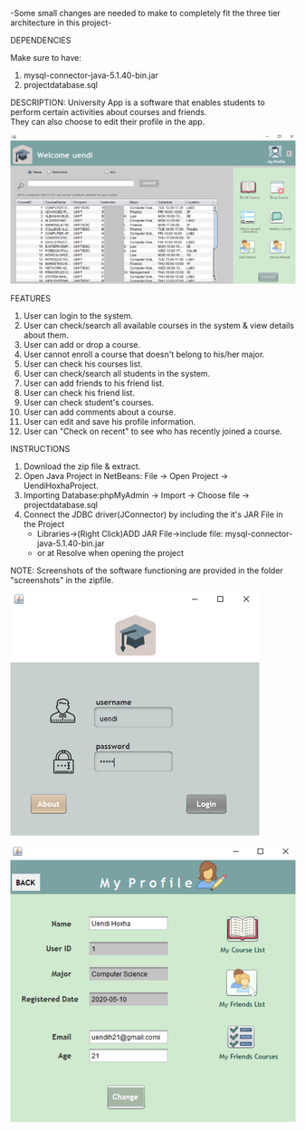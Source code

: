 -Some small changes are needed to make to completely fit the three tier architecture in this project-

DEPENDENCIES

Make sure to have:
1. mysql-connector-java-5.1.40-bin.jar 
2. projectdatabase.sql

DESCRIPTION:
University App is a software that enables students to perform certain activities about courses and friends.  
They can also choose to edit their profile in the app.

![ImgName](https://github.com/uendihoxha/UniApplication/blob/master/screenshots/mainPage.PNG)

FEATURES

1. User can login to the system.
2. User can check/search all available courses in the system & view details about them.
3. User can add or drop a course.
4. User cannot enroll a course that doesn't belong to his/her major.
5. User can check his courses list.
6. User can check/search all students in the system.
7. User can add friends to his friend list.
8. User can check his friend list.
9. User can check student's courses.
10. User can add comments about a course. 
11. User can edit and save his profile information.
12. User can "Check on recent" to see who has recently joined a course. 

INSTRUCTIONS

1. Download the zip file & extract.
2. Open Java Project in NetBeans: File -> Open Project -> UendiHoxhaProject.
3. Importing Database:phpMyAdmin -> Import -> Choose file -> projectdatabase.sql
4. Connect the JDBC driver(JConnector) by including the it's JAR File in the Project
   - Libraries->(Right Click)ADD JAR File->include file: mysql-connector-java-5.1.40-bin.jar 
   - or at Resolve when opening the project

NOTE: Screenshots of the software functioning are provided in the folder "screenshots" in the zipfile. 

![ImgName](https://github.com/uendihoxha/UniApplication/blob/master/screenshots/login.PNG)

![ImgName](https://github.com/uendihoxha/UniApplication/blob/master/screenshots/myProfile.PNG)
